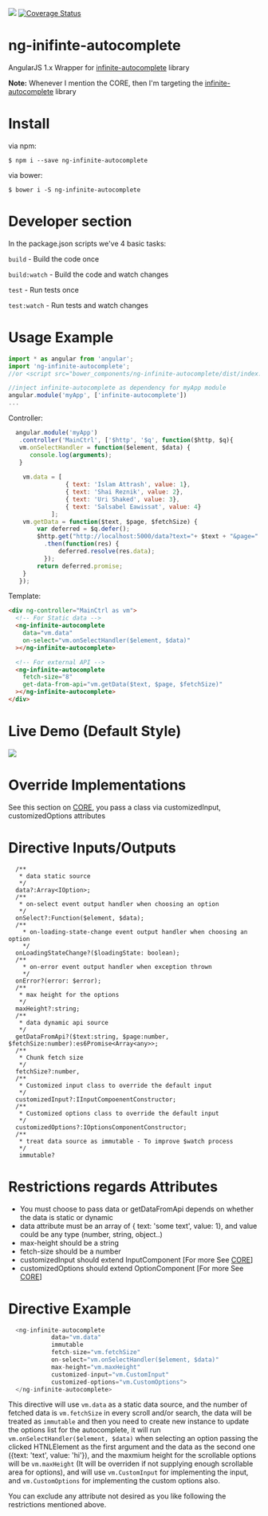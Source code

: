 <a><img src="https://travis-ci.org/Attrash-Islam/ng-infinite-autocomplete.svg?branch=master"/></a>      <a href='https://coveralls.io/github/Attrash-Islam/ng-infinite-autocomplete?branch=master'><img src='https://coveralls.io/repos/github/Attrash-Islam/ng-infinite-autocomplete/badge.svg?branch=master' alt='Coverage Status' /></a>

# ng-inifinte-autocomplete

AngularJS 1.x Wrapper for <a href="https://github.com/Attrash-Islam/infinite-autocomplete">infinite-autocomplete</a> library

<b>Note:</b> Whenever I mention the CORE, then I'm targeting the <a href="https://github.com/Attrash-Islam/infinite-autocomplete">infinite-autocomplete</a> library

# Install

via npm:
```
$ npm i --save ng-infinite-autocomplete
```

via bower:
```
$ bower i -S ng-infinite-autocomplete
```


# Developer section

In the package.json scripts we've 4 basic tasks:

`build` - Build the code once

`build:watch` - Build the code and watch changes

`test` - Run tests once

`test:watch` - Run tests and watch changes

# Usage Example

```js
import * as angular from 'angular';
import 'ng-infinite-autocomplete';
//or <script src="bower_components/ng-infinite-autocomplete/dist/index.js"></script>

//inject infinite-autocomplete as dependency for myApp module
angular.module('myApp', ['infinite-autocomplete'])
...
```

Controller:
```js
  angular.module('myApp')
   .controller('MainCtrl', ['$http', '$q', function($http, $q){
   vm.onSelectHandler = function($element, $data) {
      console.log(arguments);
   }
   
    vm.data = [
                { text: 'Islam Attrash', value: 1},
                { text: 'Shai Reznik', value: 2},
                { text: 'Uri Shaked', value: 3},
                { text: 'Salsabel Eawissat', value: 4}
            ];
    vm.getData = function($text, $page, $fetchSize) {
        var deferred = $q.defer();
        $http.get("http://localhost:5000/data?text="+ $text + "&page=" + $page + "&fetchSize=" + $fetchSize)
          .then(function(res) {
              deferred.resolve(res.data);
          });
        return deferred.promise;
    }
   });
```

Template:
```html
<div ng-controller="MainCtrl as vm">
  <!-- For Static data -->
  <ng-infinite-autocomplete
    data="vm.data"
    on-select="vm.onSelectHandler($element, $data)"
  ></ng-infinite-autocomplete>

  <!-- For external API -->
  <ng-infinite-autocomplete
    fetch-size="8"
    get-data-from-api="vm.getData($text, $page, $fetchSize)"
  ></ng-infinite-autocomplete>
</div>
```

# Live Demo (Default Style)

<img src="https://cdn.rawgit.com/Attrash-Islam/assets/749035d3/infi-basic.gif" />

# Override Implementations

See this section on <a href="https://github.com/Attrash-Islam/infinite-autocomplete">CORE</a>, you pass a class via customizedInput, customizedOptions attributes

# Directive Inputs/Outputs

```
  /**
   * data static source
   */
  data?:Array<IOption>;
  /**
   * on-select event output handler when choosing an option
   */
  onSelect?:Function($element, $data);
  /**
    * on-loading-state-change event output handler when choosing an option
    */
  onLoadingStateChange?($loadingState: boolean);
  /**
    * on-error event output handler when exception thrown
    */
  onError?(error: $error);
  /**
   * max height for the options
   */
  maxHeight?:string;
  /**
   * data dynamic api source
   */
  getDataFromApi?($text:string, $page:number, $fetchSize:number):es6Promise<Array<any>>;
  /**
   * Chunk fetch size
   */
  fetchSize?:number,
  /**
   * Customized input class to override the default input
   */
  customizedInput?:IInputCompoenentConstructor;
  /**
   * Customized options class to override the default input
   */
  customizedOptions?:IOptionsComponentConstructor;
  /**
   * treat data source as immutable - To improve $watch process
   */
   immutable?
```

# Restrictions regards Attributes
- You must choose to pass data or getDataFromApi depends on whether the data is static or dynamic
- data attribute must be an array of { text: 'some text', value: 1}, and value could be any type (number, string, object..)
- max-height should be a string
- fetch-size should be a number
- customizedInput should extend InputComponent [For more See <a href="https://github.com/Attrash-Islam/infinite-autocomplete">CORE</a>]
- customizedOptions should extend OptionComponent [For more See <a href="https://github.com/Attrash-Islam/infinite-autocomplete">CORE</a>]


# Directive Example

```js
  <ng-infinite-autocomplete
            data="vm.data"
            immutable
            fetch-size="vm.fetchSize"
            on-select="vm.onSelectHandler($element, $data)"
            max-height="vm.maxHeight"
            customized-input="vm.CustomInput"
            customized-options="vm.CustomOptions">
  </ng-infinite-autocomplete>
```
This directive will use `vm.data` as a static data source, and the number of fetched data is `vm.fetchSize` in every scroll and/or search, the data will be treated as `immutable` and then you need to create new instance to update the options list for the autocomplete, it will run `vm.onSelectHandler($element, $data)` when selecting an option passing the clicked HTNLElement as the first argument and the data as the second one ({text: 'text', value: 'hi'}), and the maxmium height for the scrollable options will be `vm.maxHeight` (It will be overriden if not supplying enough scrollable area for options), and will use `vm.CustomInput` for implementing the input, and `vm.CustomOptions` for implementing the custom options also.

You can exclude any attribute not desired as you like following the restrictions mentioned above.

